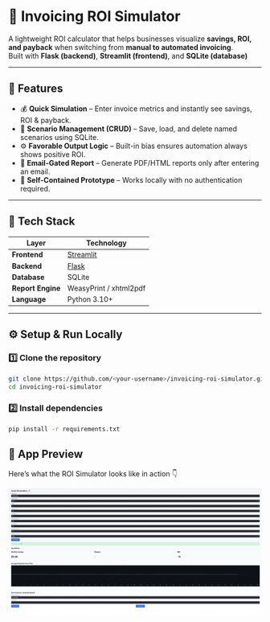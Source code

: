 # 🧮 Invoicing ROI Simulator

A lightweight ROI calculator that helps businesses visualize **savings, ROI, and payback** when switching from **manual to automated invoicing**.  
Built with **Flask (backend)**, **Streamlit (frontend)**, and **SQLite (database)** 

---

## 🚀 Features

- 💰 **Quick Simulation** – Enter invoice metrics and instantly see savings, ROI & payback.  
- 💾 **Scenario Management (CRUD)** – Save, load, and delete named scenarios using SQLite.  
- ⚙️ **Favorable Output Logic** – Built-in bias ensures automation always shows positive ROI.  
- 📧 **Email-Gated Report** – Generate PDF/HTML reports only after entering an email.  
- 🧩 **Self-Contained Prototype** – Works locally with no authentication required.

---

## 🧱 Tech Stack

| Layer | Technology |
|--------|-------------|
| **Frontend** | [Streamlit](https://streamlit.io/) |
| **Backend** | [Flask](https://flask.palletsprojects.com/) |
| **Database** | SQLite |
| **Report Engine** | WeasyPrint / xhtml2pdf |
| **Language** | Python 3.10+ |

---

## ⚙️ Setup & Run Locally

### 1️⃣ Clone the repository
```bash
git clone https://github.com/<your-username>/invoicing-roi-simulator.git
cd invoicing-roi-simulator
```
### 2️⃣ Install dependencies
```bash
pip install -r requirements.txt
```
## 📸 App Preview

Here’s what the ROI Simulator looks like in action 👇  

![ROI Simulator Screenshot](Screenshot_7-10-2025_17123_localhost.jpeg)
